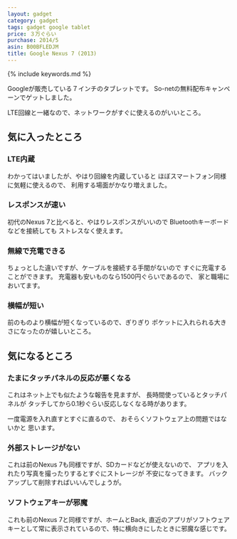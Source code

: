 ```yaml
---
layout: gadget
category: gadget
tags: gadget google tablet
price: ３万ぐらい
purchase: 2014/5
asin: B00BFLEDJM
title: Google Nexus 7 (2013)
---
```


{% include keywords.md %}

Googleが販売している７インチのタブレットです。
So-netの無料配布キャンペーンでゲットしました。

LTE回線と一緒なので、ネットワークがすぐに使えるのがいいところ。

## 気に入ったところ

### LTE内蔵

わかってはいましたが、やはり回線を内蔵していると
ほぼスマートフォン同様に気軽に使えるので、
利用する場面がかなり増えました。

### レスポンスが速い

初代のNexus 7と比べると、やはりレスポンスがいいので
Bluetoothキーボードなどを接続しても
ストレスなく使えます。

### 無線で充電できる

ちょっとした違いですが、ケーブルを接続する手間がないので
すぐに充電することができます。
充電器も安いものなら1500円ぐらいであるので、
家と職場においてます。

### 横幅が短い

前のものより横幅が短くなっているので、ぎりぎり
ポケットに入れられる大きさになったのが嬉しいところ。

## 気になるところ

### たまにタッチパネルの反応が悪くなる

これはネット上でも似たような報告を見ますが、
長時間使っているとタッチパネルが
タッチしてから0.1秒ぐらい反応しなくなる時があります。

一度電源を入れ直すとすぐに直るので、
おそらくソフトウェア上の問題ではないかと
思います。

### 外部ストレージがない

これは前のNexus 7も同様ですが、SDカードなどが使えないので、
アプリを入れたり写真を撮ったりするとすぐにストレージが
不安になってきます。
バックアップして削除すればいいんでしょうが。

### ソフトウェアキーが邪魔

これも前のNexus 7と同様ですが、ホームとBack, 直近のアプリがソフトウェアキーとして常に表示されているので、特に横向きにしたときに邪魔な感じです。
